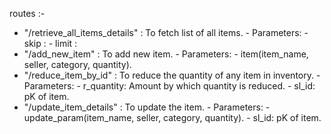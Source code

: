 routes :-
- "/retrieve_all_items_details" : To fetch list of all items.
        - Parameters:
                - skip : 
                - limit :
- "/add_new_item" : To add new item.
        - Parameters:
                - item(item_name, seller, category, quantity).
- "/reduce_item_by_id" : To reduce the quantity of any item in inventory.
        - Parameters:
                - r_quantity: Amount by which quantity is reduced.
                - sl_id: pK of item.
- "/update_item_details" : To update the item.
        - Parameters:
                - update_param(item_name, seller, category, quantity).
                - sl_id: pK of item.
